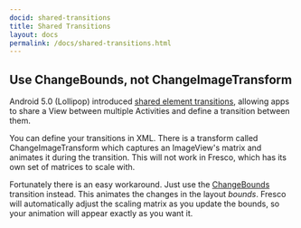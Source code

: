 ```yaml
---
docid: shared-transitions
title: Shared Transitions
layout: docs
permalink: /docs/shared-transitions.html
---
```


## Use ChangeBounds, not ChangeImageTransform

Android 5.0 (Lollipop) introduced [shared element transitions](http://developer.android.com/training/material/animations.html#Transitions), allowing apps to share a View between multiple Activities and define a transition between them.

You can define your transitions in XML. There is a transform called ChangeImageTransform which captures an ImageView's matrix and animates it during the transition. This will not work in Fresco, which has its own set of matrices to scale with.

Fortunately there is an easy workaround. Just use the [ChangeBounds](http://developer.android.com/reference/android/transition/ChangeBounds.html) transition instead. This animates the changes in the layout *bounds*. Fresco will automatically adjust the scaling matrix as you update the bounds, so your animation will appear exactly as you want it.
